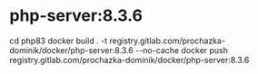 # php-server:8.3.6
cd php83
docker build . -t registry.gitlab.com/prochazka-dominik/docker/php-server:8.3.6 --no-cache
docker push registry.gitlab.com/prochazka-dominik/docker/php-server:8.3.6
